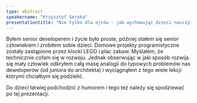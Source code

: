 ```yaml
---
type: abstract
speakername: "Krzysztof Seroka"
presentationtitle: "Nie tylko dla ojców - jak wychowując dzieci nauczyłem się być lepszym programistą"
---
```

Byłem senior developerem i życie było proste, później stałem się senior człowiekiem i zrobiłem sobie dzieci. Domowe projekty programistyczne zostały zastąpione przez klocki LEGO i plac zabaw. Myślałem, że technicznie cofam się w rozwoju. Jednak obserwując w jaki sposób rozwija się mały człowiek odkryłem całą masę analogii do typowych problemów nas deweloperów (od juniora do architekta) i wyciągnąłem z tego wiele lekcji którymi chciałbym się podzielić.

Do dzieci łatwiej podchodzić z humorem i tego też należy się spodziewać po tej prezentacji.
